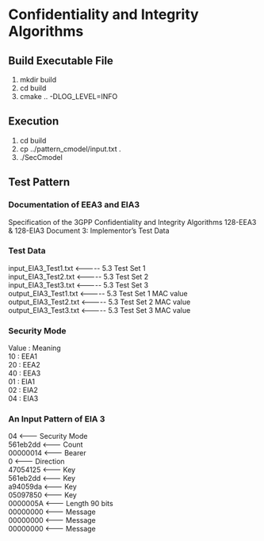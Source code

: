 # Confidentiality and Integrity Algorithms

## Build Executable File

1. mkdir build
2. cd build
3. cmake .. -DLOG_LEVEL=INFO

## Execution

1. cd build
2. cp ../pattern_cmodel/input.txt  .
3. ./SecCmodel


## Test Pattern

### Documentation of EEA3 and EIA3
Specification of the 3GPP Confidentiality and Integrity Algorithms 128-EEA3 &  128-EIA3 Document 3: Implementor’s Test Data

### Test Data
input_EIA3_Test1.txt   <----- 5.3 Test Set 1  
input_EIA3_Test2.txt   <----- 5.3 Test Set 2  
input_EIA3_Test3.txt   <----- 5.3 Test Set 3  
output_EIA3_Test1.txt  <----- 5.3 Test Set 1 MAC value  
output_EIA3_Test2.txt  <----- 5.3 Test Set 2 MAC value  
output_EIA3_Test3.txt  <----- 5.3 Test Set 3 MAC value

### Security Mode

Value : Meaning  
10 : EEA1  
20 : EEA2  
40 : EEA3  
01 : EIA1  
02 : EIA2  
04 : EIA3  

### An Input Pattern of EIA 3

04         <--- Security Mode  
561eb2dd   <--- Count  
00000014   <--- Bearer  
0          <--- Direction  
47054125   <--- Key  
561eb2dd   <--- Key  
a94059da   <--- Key  
05097850   <--- Key  
0000005A   <--- Length  90 bits  
00000000   <--- Message  
00000000   <--- Message  
00000000   <--- Message  
